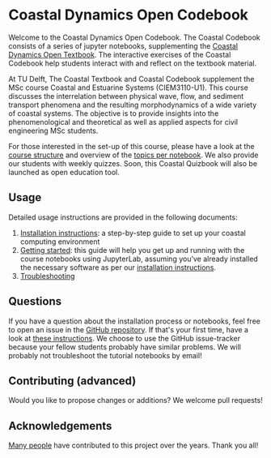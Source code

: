 # Coastal Dynamics Open Codebook

Welcome to the Coastal Dynamics Open Codebook. The Coastal Codebook consists of a series of jupyter notebooks, supplementing the [Coastal Dynamics Open Textbook](https://books.open.tudelft.nl/home/catalog/book/202). The interactive exercises of the Coastal Codebook help students interact with and reflect on the textbook material.

At TU Delft, The Coastal Textbook and Coastal Codebook supplement the MSc course Coastal and Estuarine Systems (CIEM3110-U1). This course discusses the interrelation between physical wave, flow, and sediment transport phenomena and the resulting morphodynamics of a wide variety of coastal systems. The objective is to provide insights into the phenomenological and theoretical as well as applied aspects for civil engineering MSc students.

For those interested in the set-up of this course, please have a look at the [course structure](./docs/about/course_structure.md) and overview of the [topics per notebook](./docs/about/notebook_overview.md). We also provide our students with weekly quizzes. Soon, this Coastal Quizbook will also be launched as open education tool.

## Usage

Detailed usage instructions are provided in the following documents:

1. [Installation instructions](./docs/usage/installation_codebook.md): a step-by-step guide to set up your coastal computing environment
2. [Getting started](./docs/usage/getting_started.md): this guide will help you get up and running with the course notebooks using JupyterLab, assuming you’ve already installed the necessary software as per our [installation instructions](./docs/usage/installation_codebook.md).
3. [Troubleshooting](./docs/usage/troubleshooting.md)

## Questions

If you have a question about the installation process or notebooks, feel free to open an issue in the [GitHub repository](https://github.com/Coastal-Dynamics/CoastalCodebook). If that's your first time, have a look at [these instructions](https://docs.github.com/en/issues/tracking-your-work-with-issues/creating-an-issue). We choose to use the GitHub issue-tracker because your fellow students probably have similar problems. We will probably not troubleshoot the tutorial notebooks by email!

## Contributing (advanced)

Would you like to propose changes or additions? We welcome pull requests!

## Acknowledgements

[Many people](./docs/about/acknowledgements.md) have contributed to this project over the years. Thank you all!
